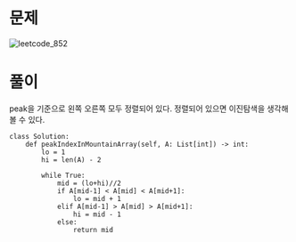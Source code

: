# 문제
![leetcode_852](https://user-images.githubusercontent.com/51700219/76521096-7e546e80-64a7-11ea-94fe-cd05ce8d268a.png)

# 풀이
peak을 기준으로 왼쪽 오른쪽 모두 정렬되어 있다. 정렬되어 있으면 이진탐색을 생각해볼 수 있다.
~~~python3
class Solution:
    def peakIndexInMountainArray(self, A: List[int]) -> int:
        lo = 1
        hi = len(A) - 2
        
        while True:
            mid = (lo+hi)//2
            if A[mid-1] < A[mid] < A[mid+1]:
                lo = mid + 1
            elif A[mid-1] > A[mid] > A[mid+1]:
                hi = mid - 1
            else:
                return mid
~~~
